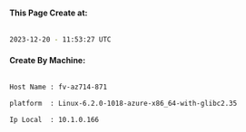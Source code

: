 
   
#### This Page Create at:

```bash

2023-12-20 - 11:53:27 UTC

```

#### Create By Machine:

```bash

Host Name : fv-az714-871

platform  : Linux-6.2.0-1018-azure-x86_64-with-glibc2.35

Ip Local  : 10.1.0.166

```

